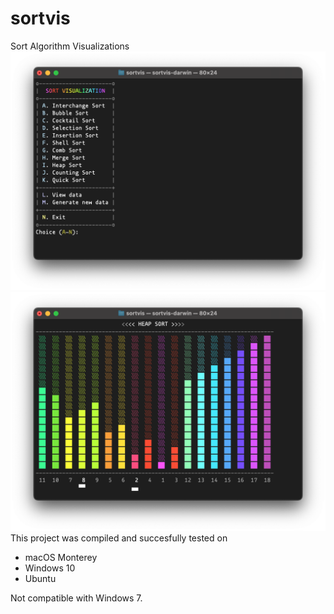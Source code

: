 # sortvis
Sort Algorithm Visualizations
![Screenshot on Mac](screens/screen-01-mac.png "Main menu")
![Screenshot on Mac](screens/screen-02-mac.png "Heap Sort in action")
This project was compiled and succesfully tested on
* macOS Monterey
* Windows 10
* Ubuntu

Not compatible with Windows 7.
